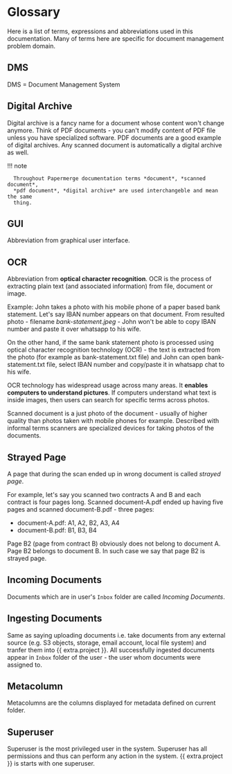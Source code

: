 # Glossary

Here is a list of terms, expressions and abbreviations used in this
documentation. Many of terms here are specific for document management problem
domain.


## DMS

DMS = Document Management System


## Digital Archive

Digital archive is a fancy name for a document whose content won't change
anymore. Think of PDF documents - you can't modify content of PDF file
unless you have specialized software. PDF documents are a good example of
digital archives. Any scanned document is automatically a digital archive as
well.

!!! note

      Throughout Papermerge documentation terms *document*, *scanned document*,
      *pdf document*, *digital archive* are used interchangeble and mean the same
      thing.



## GUI

Abbreviation from graphical user interface.


## OCR

Abbreviation from **optical character recognition**. OCR is the process of
extracting plain text (and associated information) from file, document or image.

Example: John takes a photo with his mobile phone of a paper based
bank statement. Let's say IBAN number appears on that document. From resulted
photo - filename *bank-statement.jpeg* - John won't be able to copy IBAN
number and paste it over whatsapp to his wife.

On the other hand, if the same bank statement photo is processed using optical
character recognition technology (OCR) - the text is extracted from the photo
(for example as bank-statement.txt file) and John can open bank-statement.txt
file, select IBAN number and copy/paste it in whatsapp chat to his wife.

OCR technology has widespread usage across many areas. It **enables computers
to understand pictures**. If computers understand what text is inside images,
then users can search for specific terms across photos.

Scanned document is a just photo of the document - usually of higher quality
than photos taken with mobile phones for example. Described with informal
terms scanners are specialized devices for taking photos of the documents.


## Strayed Page

A page that during the scan ended up in wrong document is called *strayed page*.

For example, let's say you scanned two contracts A and B and each contract is
four pages long. Scanned document-A.pdf ended up having five pages and scanned
document-B.pdf - three pages:

- document-A.pdf: A1, A2, B2, A3, A4
- document-B.pdf: B1, B3, B4

Page B2 (page from contract B) obviously does not belong to document A. Page B2 belongs to document B.
In such case we say that page B2 is strayed page.


## Incoming Documents

Documents which are in user's `Inbox` folder are called *Incoming Documents*.

## Ingesting Documents

Same as saying uploading documents i.e. take documents from any external
source (e.g. S3 objects, storage, email account, local file system) and
tranfer them into {{ extra.project }}. All successfully ingested documents appear in
`Inbox` folder of the user - the user whom documents were assigned to.

## Metacolumn

Metacolumns are the columns displayed for metadata defined on current folder.


## Superuser

Superuser is the most privileged user in the system. Superuser has all
permissions and thus can perform any action in the system.
{{ extra.project }} is starts with one superuser.
